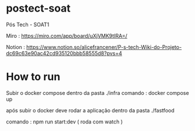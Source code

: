 # postect-soat

Pós Tech - SOAT1

Miro : https://miro.com/app/board/uXjVMK9tIRA=/

Notion : https://www.notion.so/alicefrancener/P-s-tech-Wiki-do-Projeto-dc69c63e90ac42cd935120bbb58555d8?pvs=4


# How to run

Subir o docker compose dentro da pasta ./infra
comando : docker compose up

após subir o docker deve rodar a aplicação dentro da pasta ./fastfood

comando : npm run start:dev ( roda com watch )